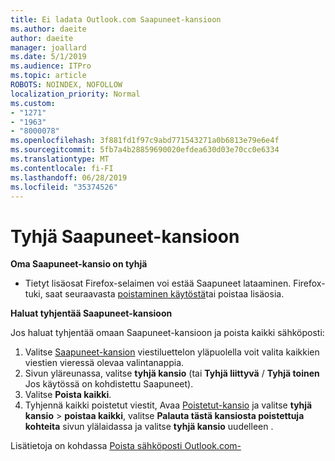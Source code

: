 ```yaml
---
title: Ei ladata Outlook.com Saapuneet-kansioon
ms.author: daeite
author: daeite
manager: joallard
ms.date: 5/1/2019
ms.audience: ITPro
ms.topic: article
ROBOTS: NOINDEX, NOFOLLOW
localization_priority: Normal
ms.custom:
- "1271"
- "1963"
- "8000078"
ms.openlocfilehash: 3f881fd1f97c9abd771543271a0b6813e79e6e4f
ms.sourcegitcommit: 5fb7a4b28859690020efdea630d03e70cc0e6334
ms.translationtype: MT
ms.contentlocale: fi-FI
ms.lasthandoff: 06/28/2019
ms.locfileid: "35374526"
---
```

# <a name="empty-inbox"></a>Tyhjä Saapuneet-kansioon

**Oma Saapuneet-kansio on tyhjä**

- Tietyt lisäosat Firefox-selaimen voi estää Saapuneet lataaminen. Firefox-tuki, saat seuraavasta [poistaminen käytöstä](https://support.mozilla.org/kb/disable-or-remove-add-ons)tai poistaa lisäosia.

**Haluat tyhjentää Saapuneet-kansioon**

Jos haluat tyhjentää omaan Saapuneet-kansioon ja poista kaikki sähköposti:

1. Valitse [Saapuneet-kansion](https://outlook.live.com/mail/inbox) viestiluettelon yläpuolella voit valita kaikkien viestien vieressä olevaa valintanappia.
1. Sivun yläreunassa, valitse **tyhjä kansio** (tai **Tyhjä liittyvä** / **Tyhjä toinen** Jos käytössä on kohdistettu Saapuneet).
1. Valitse **Poista kaikki**.
1. Tyhjennä kaikki poistetut viestit, Avaa [Poistetut-kansio](https://outlook.live.com/mail/deleteditems) ja valitse **tyhjä kansio** > **poistaa kaikki**, valitse **Palauta tästä kansiosta poistettuja kohteita** sivun ylälaidassa ja valitse **tyhjä kansio** uudelleen .

Lisätietoja on kohdassa [Poista sähköposti Outlook.com-](https://support.office.com/article/a9b63739-5392-412a-8e9a-d4b02708dee4)